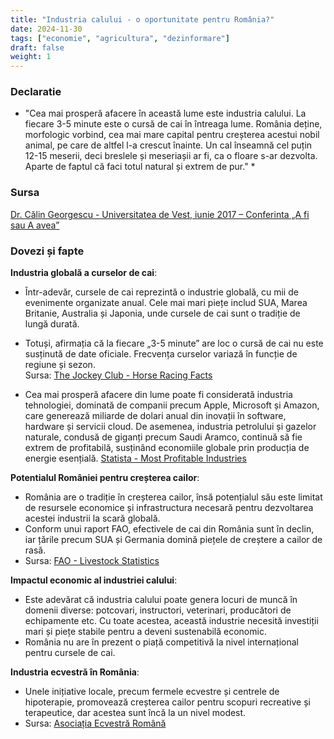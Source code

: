 ```yaml
---
title: "Industria calului - o oportunitate pentru România?"
date: 2024-11-30
tags: ["economie", "agricultura", "dezinformare"]
draft: false
weight: 1
---
```


### Declaratie  

* "Cea mai prosperă afacere în această lume este <span class="emphasis">industria calului. La fiecare 3-5 minute este o cursă de cai în întreaga lume.</span> România deține, morfologic vorbind, <span class="emphasis">cea mai mare capital pentru creșterea acestui nobil animal</span>, pe care de altfel l-a crescut înainte. Un cal înseamnă cel puțin 12-15 meserii, deci breslele și meseriașii ar fi, ca o floare s-ar dezvolta. Aparte de faptul că faci totul natural și extrem de pur." *  

### Sursa  
[Dr. Călin Georgescu - Universitatea de Vest, iunie 2017 – Conferinta „A fi sau A avea”](https://youtu.be/zlo5oq8XMT8?feature=shared&t=3470) 

### Dovezi și fapte  
<!--more-->

**Industria globală a curselor de cai**:  
- Într-adevăr, cursele de cai reprezintă o industrie globală, cu mii de evenimente organizate anual. Cele mai mari piețe includ SUA, Marea Britanie, Australia și Japonia, unde cursele de cai sunt o tradiție de lungă durată.  
- Totuși, afirmația că la fiecare „3-5 minute” are loc o cursă de cai nu este susținută de date oficiale. Frecvența curselor variază în funcție de regiune și sezon.  
Sursa: [The Jockey Club - Horse Racing Facts](https://www.jockeyclub.com/)  

- Cea mai prosperă afacere din lume poate fi considerată industria tehnologiei, dominată de companii precum Apple, Microsoft și Amazon, care generează miliarde de dolari anual din inovații în software, hardware și servicii cloud. 
De asemenea, industria petrolului și gazelor naturale, condusă de giganți precum Saudi Aramco, continuă să fie extrem de profitabilă, susținând economiile globale prin producția de energie esențială.
[Statista - Most Profitable Industries](https://www.statista.com/statistics/264730/the-top-20-most-profitable-branches-of-industry-worldwide/0)

**Potentialul României pentru creșterea cailor**:  
- România are o tradiție în creșterea cailor, însă potențialul său este limitat de resursele economice și infrastructura necesară pentru dezvoltarea acestei industrii la scară globală.  
- Conform unui raport FAO, efectivele de cai din România sunt în declin, iar țările precum SUA și Germania domină piețele de creștere a cailor de rasă.  
- Sursa: [FAO - Livestock Statistics](https://www.fao.org/statistics/en/)  

**Impactul economic al industriei calului**:  
- Este adevărat că industria calului poate genera locuri de muncă în domenii diverse: potcovari, instructori, veterinari, producători de echipamente etc. Cu toate acestea, această industrie necesită investiții mari și piețe stabile pentru a deveni sustenabilă economic.  
- România nu are în prezent o piață competitivă la nivel internațional pentru cursele de cai.  

**Industria ecvestră în România**:  
- Unele inițiative locale, precum fermele ecvestre și centrele de hipoterapie, promovează creșterea cailor pentru scopuri recreative și terapeutice, dar acestea sunt încă la un nivel modest.  
- Sursa: [Asociația Ecvestră Română](https://asociatiaecvestra.ro/)  
